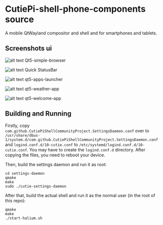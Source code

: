 # CutiePi-shell-phone-components source
A mobile QtWayland compositor and shell and for smartphones and tablets.

## Screenshots ui
![alt text](https://github.com/Cutie-Pi-Shell-community-project/CutiePi-shell-phone-components/blob/main/screenshots/photo5226690739709261655.jpg) 
Qt5-simple-browser                                                                                        
                                                                                                    
![alt text](https://github.com/Cutie-Pi-Shell-community-project/CutiePi-shell-phone-components/blob/main/screenshots/photo5226690739709261659.jpg) 
Quick StatusBar                                                                                       
                                                                                                  
![alt text](https://github.com/Cutie-Pi-Shell-community-project/CutiePi-shell-phone-components/blob/main/screenshots/photo5226690739709261739.png) 
qt5-apps-launcher                                                                                                                         
                                                                                                
![alt text](https://github.com/Cutie-Pi-Shell-community-project/CutiePi-shell-phone-components/blob/main/screenshots/photo5226690739709261746.png) 
qt5-weather-app                                                                                                   
                                                                                         
![alt text](https://github.com/Cutie-Pi-Shell-community-project/CutiePi-shell-phone-components/blob/main/screenshots/photo5226690739709261779.png) 
qt5-welcome-app                                                                      

## Building and Running

Firstly, copy `com.github.CutiePiShellCommunityProject.SettingsDaemon.conf` over to `/usr/share/dbus-1/system.d/com.github.CutiePiShellCommunityProject.SettingsDaemon.conf` and `logind.conf.d/10-cutie.conf` to `/etc/systemd/logind.conf.d/10-cutie.conf`. You may have to create the `logind.conf.d` directory. After copying the files, you need to reboot your device.

Then, build the settings daemon and run it as root:

```
cd settings-daemon
qmake
make
sudo ./cutie-settings-daemon
```

After that, build the actual shell and run it as the normal user (in the root of this repo):

```
qmake
make
./start-halium.sh
```
